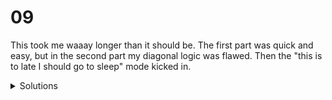 # 09

This took me waaay longer than it should be. The first part was quick and easy, but in the second part my diagonal logic was flawed. Then the "this is to late I should go to sleep" mode kicked in.

<details>
  <summary>Solutions</summary>
  <ol>
    <li>5695</li>
    <li>2434</li>
  </ol>
</details>
